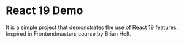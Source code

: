 # React 19 Demo

It is a simple project that demonstrates the use of React 19 features. Inspired in Frontendmasters course by Brian Holt.
